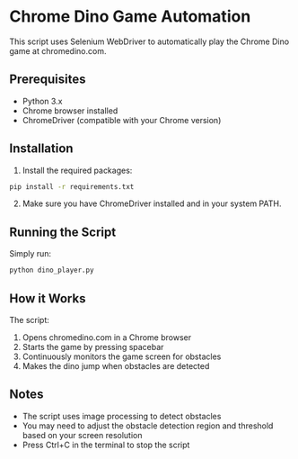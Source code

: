 # Chrome Dino Game Automation

This script uses Selenium WebDriver to automatically play the Chrome Dino game at chromedino.com.

## Prerequisites

- Python 3.x
- Chrome browser installed
- ChromeDriver (compatible with your Chrome version)

## Installation

1. Install the required packages:
```bash
pip install -r requirements.txt
```

2. Make sure you have ChromeDriver installed and in your system PATH.

## Running the Script

Simply run:
```bash
python dino_player.py
```

## How it Works

The script:
1. Opens chromedino.com in a Chrome browser
2. Starts the game by pressing spacebar
3. Continuously monitors the game screen for obstacles
4. Makes the dino jump when obstacles are detected

## Notes

- The script uses image processing to detect obstacles
- You may need to adjust the obstacle detection region and threshold based on your screen resolution
- Press Ctrl+C in the terminal to stop the script 